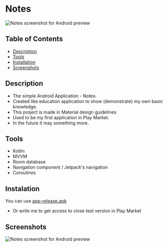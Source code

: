 # Notes 
![Notes screenshot for Android preview](https://github.com/Slex93/Notes/blob/master/ic_launcher_test.png "Notes for Android")



## Table of Contents

- [Description](#description)
- [Tools](#requirements)
- [Installation](#installation)
- [Screenshots](#screenshots)

## Description
  
- The simple Android Application - Notes. 
- Created like education application to show (demonstrate) my own basic knowledge. 
- This project is made in Material design guidelines 
- Used to be my first application in Play Market. 
- In the future it may something more.

## Tools

- Kotlin
- MVVM
- Room database
- Navigation component / Jetpack's navigation
- Coroutines

## Instalation

You can use [app-release.apk](https://github.com/Slex93/Notes/blob/master/app/release/app-release.apk) 
- Or write me to get access to close test version in Play Market

## Screenshots

![Notes screenshot for Android preview](https://github.com/Slex93/Notes/blob/master/notes_screenshot.png "Notes for Android")

